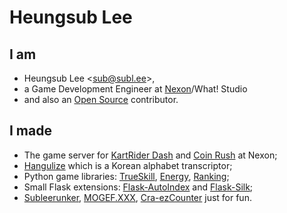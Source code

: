 Heungsub Lee
============

I am
----

- Heungsub Lee <[sub@subl.ee][]>,
- a Game Development Engineer at [Nexon][]/What! Studio
- and also an [Open Source][] contributor.

[sub@subl.ee]: mailto:sub@subl.ee
[Nexon]: http://nexon.com/
[Open Source]: https://github.com/sublee

I made
------

- The game server for [KartRider Dash][] and [Coin Rush][] at Nexon;
- [Hangulize][] which is a Korean alphabet transcriptor;
- Python game libraries: [TrueSkill][], [Energy][], [Ranking][];
- Small Flask extensions: [Flask-AutoIndex][] and [Flask-Silk][];
- [Subleerunker][], [MOGEF.XXX][], [Cra-ezCounter][] just for fun.

[KartRider Dash]: http://www.facebook.com/kartriderdash
[Coin Rush]: https://play.google.com/store/apps/details?id=com.nexon.krr4kakao
[Hangulize]: http://hangulize.org/
[TrueSkill]: http://trueskill.org/
[Energy]: http://pythonhosted.org/energy
[Ranking]: http://pythonhosted.org/ranking
[Flask-AutoIndex]: http://pythonhosted.org/Flask-AutoIndex
[Flask-Silk]: http://pythonhosted.org/Flask-Silk
[Subleerunker]: http://subl.ee/runker
[MOGEF.XXX]: http://mogef.xxx/
[Cra-ezCounter]: http://craezcounter.appspot.com/
